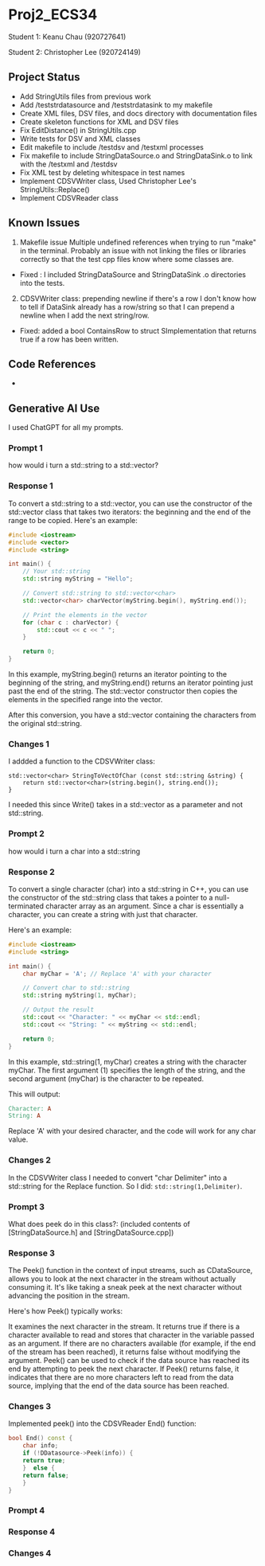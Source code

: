 # Proj2_ECS34
Student 1: Keanu Chau (920727641)

Student 2: Christopher Lee (920724149)

## Project Status
* Add StringUtils files from previous work
* Add /teststrdatasource and /teststrdatasink to my makefile
* Create XML files, DSV files, and docs directory with documentation files
* Create skeleton functions for XML and DSV files
* Fix EditDistance() in StringUtils.cpp
* Write tests for DSV and XML classes
* Edit makefile to include /testdsv and /testxml processes
* Fix makefile to include StringDataSource.o and StringDataSink.o to link with the /testxml and /testdsv
* Fix XML test by deleting whitespace in test names
* Implement CDSVWriter class, Used Christopher Lee's StringUtils::Replace()
* Implement CDSVReader class


## Known Issues
1. Makefile issue
Multiple undefined references when trying to run "make" in the terminal. Probably an issue with not linking the files or libraries correctly so that the test cpp files know where some classes are. 
- Fixed : I included StringDataSource and StringDataSink .o directories into the tests.

2. CDSVWriter class: prepending newline if there's a row
I don't know how to tell if DataSink already has a row/string so that I can prepend a newline when I add the next string/row.
- Fixed: added a bool ContainsRow to struct SImplementation that returns true if a row has been written.

## Code References
* 

## Generative AI Use
I used ChatGPT for all my prompts.

### Prompt 1
how would i turn a std::string to a std::vector<char>?
### Response 1

To convert a std::string to a std::vector<char>, you can use the constructor of the std::vector class that takes two iterators: the beginning and the end of the range to be copied. Here's an example:

```cpp
#include <iostream>
#include <vector>
#include <string>

int main() {
    // Your std::string
    std::string myString = "Hello";

    // Convert std::string to std::vector<char>
    std::vector<char> charVector(myString.begin(), myString.end());

    // Print the elements in the vector
    for (char c : charVector) {
        std::cout << c << " ";
    }

    return 0;
}
```
In this example, myString.begin() returns an iterator pointing to the beginning of the string, and myString.end() returns an iterator pointing just past the end of the string. The std::vector<char> constructor then copies the elements in the specified range into the vector.

After this conversion, you have a std::vector<char> containing the characters from the original std::string.

### Changes 1
I addded a function to the CDSVWriter class: 
```
std::vector<char> StringToVectOfChar (const std::string &string) {
    return std::vector<char>(string.begin(), string.end());
}
```
I needed this since Write() takes in a std::vector<char> as a parameter and not std::string.

### Prompt 2
how would i turn a char into a std::string
### Response 2

To convert a single character (char) into a std::string in C++, you can use the constructor of the std::string class that takes a pointer to a null-terminated character array as an argument. Since a char is essentially a character, you can create a string with just that character.

Here's an example:

```cpp
#include <iostream>
#include <string>

int main() {
    char myChar = 'A'; // Replace 'A' with your character

    // Convert char to std::string
    std::string myString(1, myChar);

    // Output the result
    std::cout << "Character: " << myChar << std::endl;
    std::cout << "String: " << myString << std::endl;

    return 0;
}
```
In this example, std::string(1, myChar) creates a string with the character myChar. The first argument (1) specifies the length of the string, and the second argument (myChar) is the character to be repeated.

This will output:

```makefile
Character: A
String: A
```
Replace 'A' with your desired character, and the code will work for any char value.
### Changes 2
In the CDSVWriter class I needed to convert "char Delimiter" into a std::string for the Replace function. So I did: `std::string(1,Delimiter)`.

### Prompt 3
What does peek do in this class?: (included contents of [StringDataSource.h] and [StringDataSource.cpp])
### Response 3
The Peek() function in the context of input streams, such as CDataSource, allows you to look at the next character in the stream without actually consuming it. It's like taking a sneak peek at the next character without advancing the position in the stream.

Here's how Peek() typically works:

It examines the next character in the stream.
It returns true if there is a character available to read and stores that character in the variable passed as an argument.
If there are no characters available (for example, if the end of the stream has been reached), it returns false without modifying the argument.
Peek() can be used to check if the data source has reached its end by attempting to peek the next character. If Peek() returns false, it indicates that there are no more characters left to read from the data source, implying that the end of the data source has been reached.

### Changes 3
Implemented peek() into the CDSVReader End() function:
```cpp
bool End() const {
    char info;
    if (!DDatasource->Peek(info)) {
    return true;
    }  else {
    return false;
    }   
}
```

### Prompt 4

### Response 4

### Changes 4